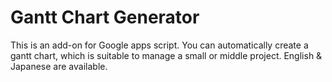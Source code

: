 # Gantt Chart Generator
This is an add-on for Google apps script. You can automatically create a gantt chart, which is suitable to manage a small or middle project. English & Japanese are available.